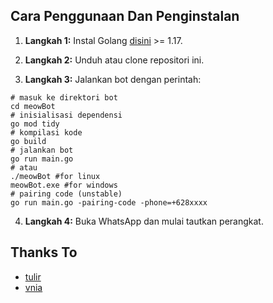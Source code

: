 ## Cara Penggunaan Dan Penginstalan

1. **Langkah 1:** Instal Golang [disini](https://go.dev/doc/install)  >= 1.17.

2. **Langkah 2:** Unduh atau clone repositori ini.
3. **Langkah 3:** Jalankan bot dengan perintah:
```shell
# masuk ke direktori bot
cd meowBot
# inisialisasi dependensi
go mod tidy
# kompilasi kode
go build
# jalankan bot
go run main.go
# atau
./meowBot #for linux
meowBot.exe #for windows
# pairing code (unstable)
go run main.go -pairing-code -phone=+628xxxx
```
4. **Langkah 4:** Buka WhatsApp dan mulai tautkan perangkat.

## Thanks To
- [tulir](https://github.com/tulir)
- [vnia](https://github.com/fckvania)
